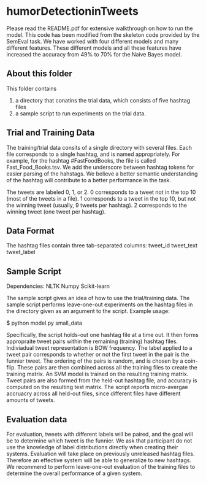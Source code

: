 # humorDetectioninTweets

Please read the README.pdf for extensive walkthrough on how to run the model.
This code has been modified from the skeleton code provided by the SemEval task. We have worked with four different models and many different features. These different models and all these features have increased the accuracy from 49% to 70% for the Naive Bayes model.

About this folder
-----------------
This folder contains 
1) a directory that conatins the trial data, which consists of five hashtag files
2) a sample script to run experiments on the trial data.

Trial and Training Data
-----------------------

The training/trial data consits of a single directory with several files. Each file corresponds to a single hashtag, and is named appropriately. 
For example, for the hashtag #FastFoodBooks, the file is called Fast_Food_Books.tsv. We add the underscore between hashtag tokens for easier 
parsing of the hahstags. We believe a better semantic understanding of the hashtag will contribute to a better performance in the task.

The tweets are labeled 0, 1, or 2. 0 corresponds to a tweet not in the top 10 (most of the tweets in a file). 
1 corresponds to a tweet in the top 10, but not the winning tweet (usually, 9 tweets per hashtag). 
2 corresponds to the winning tweet (one tweet per hashtag).

Data Format
----------

The hashtag files contain three tab-separated columns:
tweet_id tweet_text tweet_label

Sample Script
------------

Dependencies:
NLTK
Numpy
Scikit-learn

The sample script gives an idea of how to use the trial/training data. The sample script performs leave-one-out experiments on the hashtag files in the directory given as an argument to the script. Example usage:

$ python model.py small_data

Specifically, the script holds-out one hashtag file at a time out. It then forms appropraite tweet pairs within the remaining (training) hashtag files. Indiviadual tweet representation is BOW frequency. The label applied to a tweet pair corresponds to whether or not the first tweet in the pair is the funnier tweet. The ordering of the pairs is random, and is chosen by a coin-flip. These pairs are then combined across all the training files to create the training matrix. An SVM model is trained on the resulting training matrix. Tweet pairs are also formed from the held-out hashtag file, and accuracy is computed on the resulting test matrix. The script reports micro-avergae accruacry across all held-out files, since different files have different amounts of tweets.

Evaluation data
---------------

For evaluation, tweets with different labels will be paired, and the goal will be to determine which tweet is the funnier. We ask that participant do not use the knowledge of label distributions directly when creating their systems. Evaluation will take place on previously unreleased hashtag files. Therefore an effective system will be able to generalize to new hashtags. We recommend to perform leave-one-out evaluation of the training files to determine the overall performance of a given system.